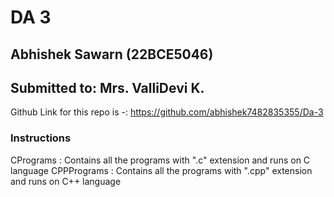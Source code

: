 # DA 3

## Abhishek Sawarn (22BCE5046)
## Submitted to: Mrs. ValliDevi K.

Github Link for this repo is -: https://github.com/abhishek7482835355/Da-3

### Instructions

CPrograms : Contains all the programs with ".c" extension and runs on C language
CPPPrograms : Contains all the programs with ".cpp" extension and runs on C++ language